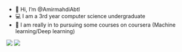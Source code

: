 - 👋 Hi, I’m @AmirmahdiAbtl
- 💻 I am a 3rd year computer science undergraduate
- 🔭 I am really in to pursuing some courses on coursera (Machine learning/Deep learning)
<div>
  <img src="https://github-readme-stats.vercel.app/api?username=AmirmahdiAbtl&show_icons=true&include_all_commits=true&count_private=true&hide_border=true" /> 
  <img src="https://github-readme-stats.vercel.app/api/top-langs/?username=AmirmahdiAbtl&layout=compact&count_private=true&hide_border=true" /> 
 </div>
<!---
AmirmahdiAbtl/AmirmahdiAbtl is a ✨ special ✨ repository because its `README.md` (this file) appears on your GitHub profile.
You can click the Preview link to take a look at your changes.
--->
